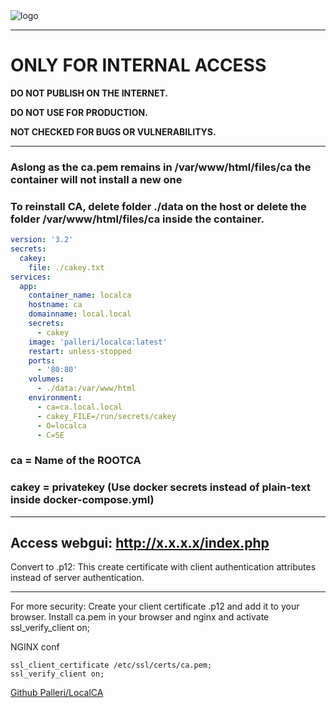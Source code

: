
<img alt="logo" src="https://i.imgur.com/Z52sFt5.png">

-----------------------------------------------------------------------
# ONLY FOR INTERNAL ACCESS
<b>DO NOT PUBLISH ON THE INTERNET.</b>

<b>DO NOT USE FOR PRODUCTION.</b>

<b>NOT CHECKED FOR BUGS OR VULNERABILITYS.</b>

-----------------------------------------------------------------------

### Aslong as the ca.pem remains in /var/www/html/files/ca the container will not install a new one
### To reinstall CA, delete folder ./data on the host or delete the folder /var/www/html/files/ca inside the container.

```yml
version: '3.2'
secrets:
  cakey:
    file: ./cakey.txt
services:
  app:
    container_name: localca
    hostname: ca
    domainname: local.local
    secrets:
      - cakey
    image: 'palleri/localca:latest'
    restart: unless-stopped
    ports:
      - '80:80'
    volumes:
      - ./data:/var/www/html
    environment:
      - ca=ca.local.local
      - cakey_FILE=/run/secrets/cakey
      - O=localca
      - C=SE
```

### ca = Name of the ROOTCA
### cakey = privatekey (Use docker secrets instead of plain-text inside docker-compose.yml)

---------------------
Access webgui: http://x.x.x.x/index.php
---------------------

Convert to .p12:
This create certificate with client authentication attributes instead of server authentication.

---------------------

For more security:
Create your client certificate .p12 and add it to your browser.
Install ca.pem in your browser and nginx and activate ssl_verify_client on; 

NGINX conf
```
ssl_client_certificate /etc/ssl/certs/ca.pem;
ssl_verify_client on;

```

<a href="https://github.com/palleri/localca-pub">Github Palleri/LocalCA</a>